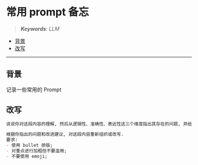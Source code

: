 常用 prompt 备忘
===
<!--START_SECTION:badge-->
<!--END_SECTION:badge-->
<!--info
date: 2025-09-03 10:26:05
top: false
draft: false
hidden: true
level: 0
tag: [llm_prompt]
-->

<!--START_SECTION:keywords-->
> ***Keywords**: LLM*
<!--END_SECTION:keywords-->

<!--START_SECTION:paper_title-->
<!--END_SECTION:paper_title-->

<!--START_SECTION:toc-->
- [背景](#背景)
- [改写](#改写)
<!--END_SECTION:toc-->

---

## 背景

记录一些常用的 Prompt

## 改写

```md
说说你对这段内容的理解, 然后从逻辑性、准确性、表达性这三个维度指出其存在的问题, 并给出改进建议.

根据你指出的问题和改进建议, 对这段内容重新组织或改写.
要求:
- 使用 bullet 排版;
- 对重点进行加粗但不要滥用;
- 不要使用 emoji;
```
